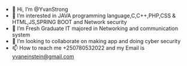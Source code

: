 - 👋 Hi, I’m @YvanStrong
- 👀 I’m interested in JAVA programming language,C,C++,PHP,CSS & HTML,JS,SPRING BOOT and Network security
- 🌱 I’m Fresh Graduate IT majored in Networking and communication system
- 💞️ I’m looking to collaborate on making app and doing cyber security
- 📫 How to reach me +250780532022 and my Email is yvaneinstein@gmail.com

<!---
YvanStrong/YvanStrong is a ✨ special ✨ repository because its `README.md` (this file) appears on your GitHub profile.
You can click the Preview link to take a look at your changes.
--->
